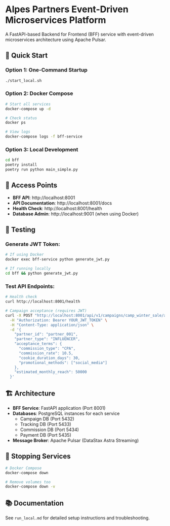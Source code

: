 # Alpes Partners Event-Driven Microservices Platform

A FastAPI-based Backend for Frontend (BFF) service with event-driven microservices architecture using Apache Pulsar.

## 🚀 Quick Start

### Option 1: One-Command Startup
```bash
./start_local.sh
```

### Option 2: Docker Compose
```bash
# Start all services
docker-compose up -d

# Check status
docker ps

# View logs
docker-compose logs -f bff-service
```

### Option 3: Local Development
```bash
cd bff
poetry install
poetry run python main_simple.py
```

## 🔗 Access Points

- **BFF API**: http://localhost:8001
- **API Documentation**: http://localhost:8001/docs
- **Health Check**: http://localhost:8001/health
- **Database Admin**: http://localhost:9001 (when using Docker)

## 🧪 Testing

### Generate JWT Token:
```bash
# If using Docker
docker exec bff-service python generate_jwt.py

# If running locally
cd bff && python generate_jwt.py
```

### Test API Endpoints:
```bash
# Health check
curl http://localhost:8001/health

# Campaign acceptance (requires JWT)
curl -X POST "http://localhost:8001/api/v1/campaigns/camp_winter_sale/accept" \
  -H "Authorization: Bearer YOUR_JWT_TOKEN" \
  -H "Content-Type: application/json" \
  -d '{
    "partner_id": "partner_001",
    "partner_type": "INFLUENCER",
    "acceptance_terms": {
      "commission_type": "CPA",
      "commission_rate": 10.5,
      "cookie_duration_days": 30,
      "promotional_methods": ["social_media"]
    },
    "estimated_monthly_reach": 50000
  }'
```

## 🏗️ Architecture

- **BFF Service**: FastAPI application (Port 8001)
- **Databases**: PostgreSQL instances for each service
  - Campaign DB (Port 5432)
  - Tracking DB (Port 5433)
  - Commission DB (Port 5434)
  - Payment DB (Port 5435)
- **Message Broker**: Apache Pulsar (DataStax Astra Streaming)

## 🛑 Stopping Services

```bash
# Docker Compose
docker-compose down

# Remove volumes too
docker-compose down -v
```

## 📚 Documentation

See `run_local.md` for detailed setup instructions and troubleshooting.
